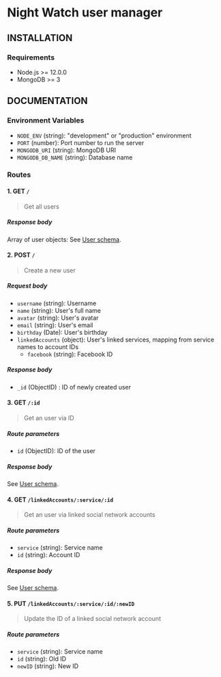 # Night Watch user manager

## INSTALLATION

### Requirements

- Node.js >= 12.0.0
- MongoDB >= 3

## DOCUMENTATION

### Environment Variables

- `NODE_ENV` (string): "development" or "production" environment
- `PORT` (number): Port number to run the server
- `MONGODB_URI` (string): MongoDB URI
- `MONGODB_DB_NAME` (string): Database name

### Routes

#### 1. GET `/`

> Get all users

##### Response body

Array of user objects:
See [User schema][0].

#### 2. POST `/`

> Create a new user

##### Request body

- `username` (string): Username
- `name` (string): User's full name
- `avatar` (string): User's avatar
- `email` (string): User's email
- `birthday` (Date): User's birthday
- `linkedAccounts` (object): User's linked services, mapping from service names to account IDs
  - `facebook` (string): Facebook ID

##### Response body

- `_id` (ObjectID) : ID of newly created user

#### 3. GET `/:id`

> Get an user via ID

##### Route parameters

- `id` (ObjectID): ID of the user

##### Response body

See [User schema][0].

#### 4. GET `/linkedAccounts/:service/:id`

> Get an user via linked social network accounts

##### Route parameters

- `service` (string): Service name
- `id` (string): Account ID

##### Response body

See [User schema][0].

#### 5. PUT `/linkedAccounts/:service/:id/:newID`

> Update the ID of a linked social network account

##### Route parameters

- `service` (string): Service name
- `id` (string): Old ID
- `newID` (string): New ID

[0]: https://github.com/night-watch-project/user-manager/blob/master/src/models/user.js

